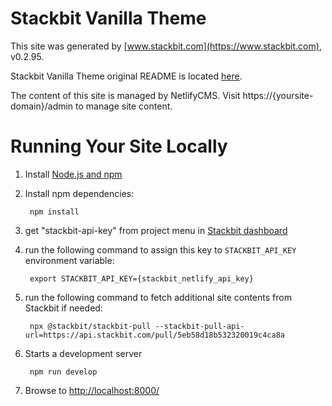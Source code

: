# Stackbit Vanilla Theme

This site was generated by [www.stackbit.com](https://www.stackbit.com), v0.2.95.

Stackbit Vanilla Theme original README is located [here](./README.theme.md).

The content of this site is managed by NetlifyCMS. Visit https://{yoursite-domain}/admin to manage site content.

# Running Your Site Locally

1. Install [Node.js and npm](https://nodejs.org/en/)

1. Install npm dependencies:

        npm install

1. get "stackbit-api-key" from project menu in [Stackbit dashboard](https://app.stackbit.com/dashboard)

1. run the following command to assign this key to `STACKBIT_API_KEY` environment variable:

        export STACKBIT_API_KEY={stackbit_netlify_api_key}

1. run the following command to fetch additional site contents from Stackbit if needed:

        npx @stackbit/stackbit-pull --stackbit-pull-api-url=https://api.stackbit.com/pull/5eb58d18b532320019c4ca8a

1. Starts a development server

        npm run develop

1. Browse to [http://localhost:8000/](http://localhost:8000/)

